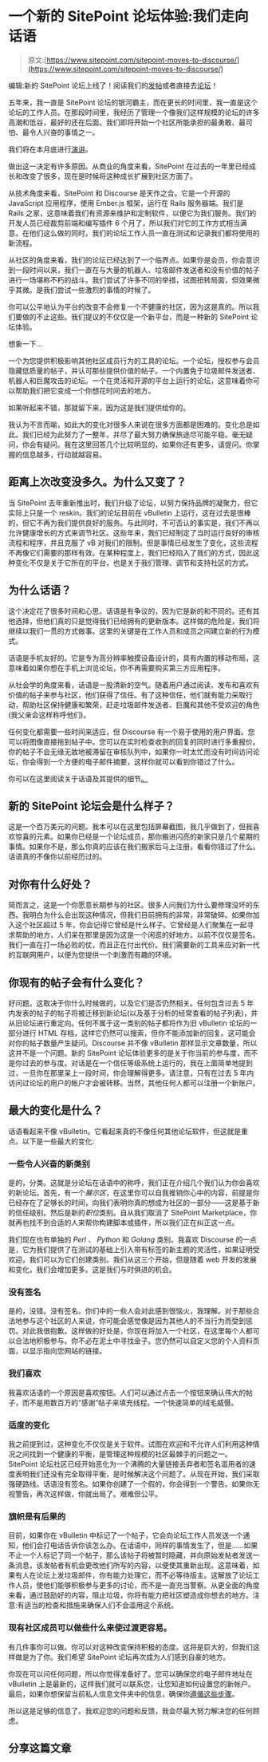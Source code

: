 # 一个新的 SitePoint 论坛体验:我们走向话语

> 原文:[https://www.sitepoint.com/sitepoint-moves-to-discourse/](https://www.sitepoint.com/sitepoint-moves-to-discourse/)

编辑:新的 SitePoint 论坛上线了！阅读我们的[发帖](https://www.sitepoint.com/future-new-sitepoint-forums/)或者直接去[论坛](https://community.sitepoint.com/)！

五年来，我一直是 SitePoint 论坛的银河霸主，而在更长的时间里，我一直是这个论坛的工作人员。在那段时间里，我经历了管理一个像我们这样规模的论坛的许多高潮和低谷，最好的还在后面。我们即将开始一个社区所能承担的最勇敢、最可怕、最令人兴奋的事情之一。

我们将在本月底进行[演讲](https://discourse.org/ "Discourse")。

做出这一决定有许多原因。从商业的角度来看，SitePoint 在过去的一年里已经成长和改变了很多，现在是时候将这种成长扩展到社区方面了。

从技术角度来看，SitePoint 和 Discourse 是天作之合。它是一个开源的 JavaScript 应用程序，使用 Ember.js 框架，运行在 Rails 服务器端。我们是 Rails 之家，这意味着我们有资源来维护和定制软件，以便它为我们服务。我们的开发人员已经裁剪前端和编写插件 6 个月了，所以我们对它的工作方式相当满意。在他们这么做的同时，我们的论坛工作人员一直在测试和记录我们都将使用的新流程。

从社区的角度来看，我们的论坛已经达到了一个临界点。如果你是会员，你会意识到一段时间以来，我们一直在与大量的机器人、垃圾邮件发送者和没有价值的帖子进行一场堪称不朽的战斗。我们尝试了许多不同的举措，试图扭转局面，但效果微乎其微。是我们尝试一些激烈的事情的时候了。

你可以公平地认为平台的改变不会修复一个不健康的社区，因为这是真的。所以我们要做的不止这些。我们提议的不仅仅是一个新平台，而是一种新的 SitePoint 论坛体验。

想象一下…

一个为您提供积极影响其他社区成员行为的工具的论坛。一个论坛，授权参与会员隐藏低质量的帖子，并认可那些提供价值的帖子。一个内置免于垃圾邮件发送者、机器人和巨魔攻击的论坛。一个在灵活和开源的平台上运行的论坛，这意味着你可以帮助我们把它变成一个你想花时间去的地方。

如果听起来不错，那就留下来，因为这是我们提供给你的。

我认为不言而喻，如此大的变化对很多人来说在很多方面都是困难的。变化总是如此。我们已经为此努力了一整年，并尽了最大努力确保旅途尽可能平稳。毫无疑问，你会有疑问。我在这里回答几个比较明显的，如果你还有更多，请提问。你掌握的信息越多，行动就越容易。

## 距离上次改变没多久。为什么又变了？

当 SitePoint 去年重新推出时，我们升级了论坛，以努力保持品牌的凝聚力，但它实际上只是一个 reskin。我们的论坛目前在 vBulletin 上运行，这在过去是很棒的，但它不再为我们提供良好的服务。与此同时，不可否认的事实是，我们不再以允许健康增长的方式来调节社区。这些年来，我们已经制定了当时运行良好的审核流程和程序，并且克服了 vB 对我们的限制，但是事情已经发生了变化，这些流程不再像它们需要的那样有效。在某种程度上，我们已经陷入了我们的方式，因此这种变化不仅是关于它所在的平台，也是关于我们管理、调节和支持社区的方式。

## 为什么话语？

这个决定花了很多时间和心思。话语是有争议的，因为它是新的和不同的。还有其他选择，但他们真的只是觉得我们已经拥有的更新版本。这样做的危险是，我们将继续以我们一贯的方式做事。这里的关键是在工作人员和成员之间建立新的行为模式。

话语是手机友好的。它是专为高分辨率触摸设备设计的，具有内置的移动布局，这意味着如果你想在手机上浏览论坛，你不再需要购买第三方应用程序。

从社会学的角度来看，话语是一股清新的空气。随着用户通过阅读、发布和喜欢有价值的帖子来参与社区，他们获得了信任。有了这种信任，他们就有能力采取行动，帮助社区保持健康和繁荣，赶走垃圾邮件发送者、巨魔和其他不受欢迎的角色(我父亲会这样称呼他们)。

任何变化都需要一些时间来适应，但 Discourse 有一个易于使用的用户界面。您可以将图像直接拖到帖子中。您可以在实时检查收到的回复的同时进行多重报价。你的帖子不会无缘无故地被滞留在审核队列中，如果你一时太忙而没有时间访问论坛，你会得到一个方便的电子邮件摘要，这样你就可以看到你错过了什么。

你可以在这里阅读关于话语及其提供的细节[。](http://www.discourse.org/ "Discourse")

## 新的 SitePoint 论坛会是什么样子？

这是一个百万美元的问题。我本可以在这里包括屏幕截图，我几乎做到了，但我喜欢惊喜的元素。如果你已经是一个论坛成员，那你搬进闪亮的新家只是几个星期的事情。如果你不是，那么你真的应该在我们搬家后马上注册，看看你错过了什么。话语真的不像你以前经历过的。

## 对你有什么好处？

简而言之，这是一个你愿意长期参与的社区。很多人问我们为什么要修理没坏的东西。我明白为什么会出现这种情况，但我们目前拥有的非常，非常破碎。如果你加入这个社区超过 5 年，你会记得它曾经是什么样子。它曾经是人们聚集在一起寻求帮助的地方，人们呆在那里是因为这是一个闲逛的好地方。以前不仅仅是签名。我们一直在打一场必败的仗，而且正在付出代价。我们需要新的工具来应对新一代的互联网用户，以便为您提供一个刺激而有趣的环境。

## 你现有的帖子会有什么变化？

好问题。这取决于你什么时候做的，以及它们是否仍然相关。任何包含过去 5 年内发表的帖子的帖子将被迁移到新论坛(以及基于分析的经常查看的帖子列表)，并从旧论坛进行重定向。任何不属于这一类别的帖子都将作为旧 vBulletin 论坛的一部分进行 HTML 存档，这样它仍然可以搜索，但你不能添加新的回复。这可能会对你的帖子数量产生疑问。Discourse 并不像 vBulletin 那样显示文章数量，所以这并不是一个问题。新的 SitePoint 论坛体验更多的是关于你当前的参与度，而不是你过去的参与度。对话是在一个信任等级系统上运行的，我在上面简单地提到过，一旦你在那里呆上一段时间，你会理解得更多。请注意，只有在过去 5 年内访问过论坛的用户的帐户才会被转移。当然，其他任何人都可以注册一个新账户。

## 最大的变化是什么？

话语看起来不像 vBulletin。它看起来真的不像任何其他论坛软件，但这就是重点。以下是一些最大的变化:

### 一些令人兴奋的新类别

是的，分类。这就是分论坛在话语中的称呼，我们正在介绍几个我们认为你会喜欢的新论坛。首先，有一个*展示区*，在这里你可以自我推销你心中的内容，前提是你已经存在了足够长的时间，向我们表明你真的想成为社区的一部分——这是基于新的信任级别。然后是新的*职位*类别。自从我们取消了 SitePoint Marketplace，你就再也找不到合适的人来帮你构建脚本或插件，所以我们正在纠正这一点。

我们现在也有单独的 *Perl* 、 *Python* 和 *Golang* 类别。我喜欢 Discourse 的一点是，它为我们提供了在测试的基础上引入带有标签的新主题的灵活性，如果证明受欢迎，我们可以为它们创建类别。我们从这三个开始，但是随着 web 开发的发展和变化，我们会增加更多。这是我们与时俱进的机会。

### 没有签名

是的，没错。没有签名。你们中的一些人会对此感到很恼火，我理解。对于那些合法地参与这个社区的人来说，你可能会感觉像是因为其他人的不当行为而受到惩罚。对此我很抱歉。这样做的好处是，你现在将加入一个社区，在这里每个人都可以合法地积极参与。你不必在泥土中寻找金子。您仍然可以自定义您的个人资料页面，以显示指向您网站的链接。

### 我们喜欢

我喜欢话语的一个原因是喜欢按钮。人们可以通过点击一个按钮来确认伟大的帖子，而不是用数百万的“感谢”帖子来填充线程。一个快速简单的绒毛威慑。

### 适度的变化

我之前提到过，这种变化不仅仅是关于软件。试图在欢迎和不允许人们利用这种情况之间找到一个健康的平衡，是管理这种规模的社区最棘手的问题之一。SitePoint 论坛社区已经开始恶化为一个沸腾的大量链接丢弃者和签名滥用者的速度表明我们还没有完全取得平衡，是时候解决这个问题了。从现在开始，我们采取强硬路线。话语没有签名。如果你创建了一个假的，你会得到一个警告。如果你无视警告，再次这样做，你就出局了。艰难但公平。

### 旗帜是有后果的

目前，如果你在 vBulletin 中标记了一个帖子，它会向论坛工作人员发送一个通知，他们会打电话告诉你该怎么办。在话语中，同样的事情发生了，但是……如果不止一个人标记了同一个帖子，那么该帖子将被暂时隐藏，并向原始发帖者发送一条消息，该发帖者有机会更改他们所写的内容，以便使其重新出现。这意味着，如果有人在论坛上发垃圾邮件，你有能力处理它，而不必等待版主。这解放了论坛工作人员，使他们能够积极参与更多的讨论，而不是一直充当警察。从更全面的角度来看，通过鼓励好的内容，阻止垃圾，你将有能力把社区塑造成你想去的地方。注意:有适当的检查和措施来确保人们不会滥用这个系统。

### 现有社区成员可以做些什么来使过渡更容易。

有几件事你可以做。你可以对这种改变保持积极的态度。这将是巨大的，但我们这样做是为了你。我们希望 SitePoint 论坛再次成为人们感到自豪的地方。

你现在可以问任何问题，所以你觉得准备好了。您可以确保您的电子邮件地址在 vBulletin 上是最新的，这样我们就可以联系您，让您知道如何设置您的新帐户。最后，如果你想保留当前私人信息文件夹中的信息，确保你[遵循这些步骤](https://www.sitepoint.com/forums/showthread.php?1217158-What-you-need-to-do-to-prepare-for-our-migration-to-Discourse "vBulletin thread about the Discourse migration")。

所以这是足够的信息了。我欢迎您的问题和反馈，我会尽最大努力解决您的任何顾虑。

## 分享这篇文章